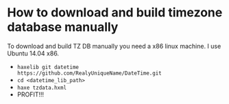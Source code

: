 How to download and build timezone database manually
================================
To download and build TZ DB manually you need a x86 linux machine. I use Ubuntu 14.04 x86.

* `haxelib git datetime https://github.com/RealyUniqueName/DateTime.git`
* `cd <datetime_lib_path>`
* `haxe tzdata.hxml`
* PROFIT!!!